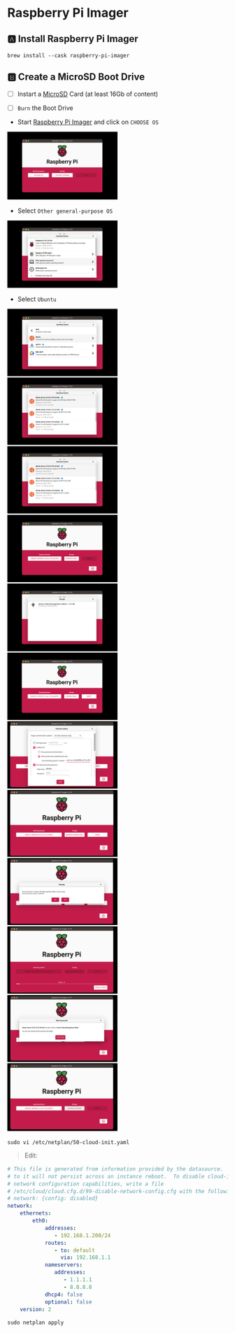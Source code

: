# Raspberry Pi Imager

## :a: Install Raspberry Pi Imager

```
brew install --cask raspberry-pi-imager
```

## :b: Create a MicroSD Boot Drive

- [ ] Instart a [MicroSD](https://en.wikipedia.org/wiki/SD_card#:~:text=slot,microSD) Card (at least 16Gb of content) 

- [ ] `Burn` the Boot Drive

- Start [Raspberry Pi Imager](https://github.com/raspberrypi/rpi-imager) and click on `CHOOSE OS`

<img src=images/rpi-imager-01.png width=50% height=50% > <img>

- Select `Other general-purpose OS` 

<img src=images/rpi-imager-02.png width=50% height=50% > <img>

- Select `Ubuntu`

<img src=images/rpi-imager-03.png width=50% height=50% > <img>
<img src=images/rpi-imager-04.png width=50% height=50% > <img>
<img src=images/rpi-imager-04.png width=50% height=50% > <img>
<img src=images/rpi-imager-05.png width=50% height=50% > <img>
<img src=images/rpi-imager-06.png width=50% height=50% > <img>
<img src=images/rpi-imager-07.png width=50% height=50% > <img>
<img src=images/rpi-imager-08.png width=50% height=50% > <img>
<img src=images/rpi-imager-09.png width=50% height=50% > <img>
<img src=images/rpi-imager-10.png width=50% height=50% > <img>
<img src=images/rpi-imager-11.png width=50% height=50% > <img>
<img src=images/rpi-imager-12.png width=50% height=50% > <img>
<img src=images/rpi-imager-13.png width=50% height=50% > <img>


 ```
sudo vi /etc/netplan/50-cloud-init.yaml
```
> Edit:
```yaml
# This file is generated from information provided by the datasource.  Changes
# to it will not persist across an instance reboot.  To disable cloud-init's
# network configuration capabilities, write a file
# /etc/cloud/cloud.cfg.d/99-disable-network-config.cfg with the following:
# network: {config: disabled}
network:
    ethernets:
        eth0:
            addresses:
               - 192.168.1.200/24
            routes:
               - to: default
                 via: 192.168.1.1
            nameservers:
               addresses:
                  - 1.1.1.1
                  - 8.8.8.8
            dhcp4: false
            optional: false
    version: 2
```

```
sudo netplan apply
```
